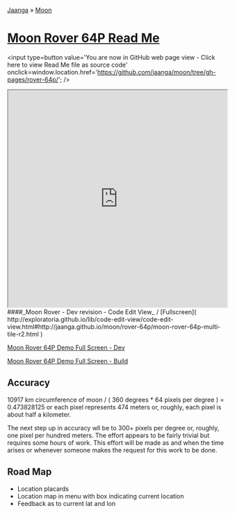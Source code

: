 [Jaanga]( http://jaanga.github.io/ ) &raquo; [Moon]( http://jaanga.github.io/moon/ )

[Moon Rover 64P Read Me]( ./index.html )
===

<span style=display:none; >[You are now in GitHub source code view - click here to view Read Me file as a web page]( http://jaanga.github.io/moon/rover-64p/ "View file as a web page." ) </span>
<input type=button value='You are now in GitHub web page view - Click here to view Read Me file as source code' onclick=window.location.href='https://github.com/jaanga/moon/tree/gh-pages/rover-64p/'; />


<iframe src="http://exploratoria.github.io/lib/code-edit-view/code-edit-view.html#http://jaanga.github.io/moon/rover-64p/moon-rover-64p-multi-tile-r2.html" width=100% height=500px ></iframe>  
####_Moon Rover - Dev revision - Code Edit View_ /  [Fullscreen]( http://exploratoria.github.io/lib/code-edit-view/code-edit-view.html#http://jaanga.github.io/moon/rover-64p/moon-rover-64p-multi-tile-r2.html )


[Moon Rover 64P Demo Full Screen - Dev]( http://jaanga.github.io/moon/rover-64p/dev/ )

[Moon Rover 64P Demo Full Screen - Build]( http://jaanga.github.io/moon/rover-64p/build/ )

## Accuracy
10917 km circumference of moon / ( 360 degrees * 64 pixels per degree ) = 0.473828125 or each pixel represents 474 meters or, roughly, each pixel is about half a kilometer.

The next step up in accuracy wll be to 300+ pixels per degree or, roughly, one pixel per hundred meters.
The effort appears to be fairly trivial but requires some hours of work.
 This effort will be made as and when the time arises or whenever someone makes the request for this work to be done.

## Road Map

* Location placards
* Location map in menu with box indicating current location
* Feedback as to current lat and lon 

